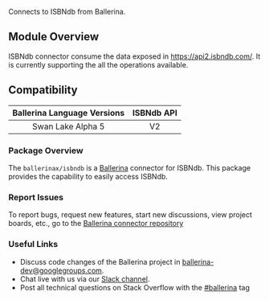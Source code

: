 Connects to ISBNdb from Ballerina.

## Module Overview

 ISBNdb connector consume the data exposed in https://api2.isbndb.com/. It is currently supporting the all the operations available.

## Compatibility

| Ballerina Language Versions  |              ISBNdb API           |
|:----------------------------:|:---------------------------------:|
|       Swan Lake Alpha 5      |                 V2                |

### Package Overview
The `ballerinax/isbndb` is a [Ballerina](https://ballerina.io/) connector for  ISBNdb.
This package provides the capability to easily access ISBNdb.
### Report Issues
To report bugs, request new features, start new discussions, view project boards, etc., go to the [Ballerina connector repository](link)
### Useful Links
- Discuss code changes of the Ballerina project in [ballerina-dev@googlegroups.com](mailto:ballerina-dev@googlegroups.com).
- Chat live with us via our [Slack channel](https://ballerina.io/community/slack/).
- Post all technical questions on Stack Overflow with the [#ballerina](https://stackoverflow.com/questions/tagged/ballerina) tag